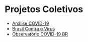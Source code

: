 # Projetos Coletivos

- [Análise COVID-19](https://analisecovid19.org/)
- [Brasil Contra o Vírus](https://brasilcontraovirus.com)
- [Observatório COVID-19 BR](https://covid19br.github.io/)